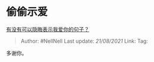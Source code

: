 # 偷偷示爱
[有没有可以隐晦表示我爱你的句子？](https://www.zhihu.com/question/406378364/answer/1814989986)

> Author: #NellNell
> Last update: *21/08/2021*
> Link:
> Tag:

多谢你。
